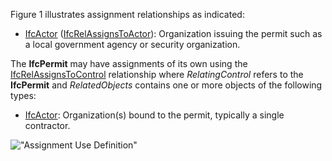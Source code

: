 Figure 1 illustrates assignment relationships as indicated:

* [IfcActor](../../ifckernel/lexical/ifcactor.htm) ([IfcRelAssignsToActor](../../ifckernel/lexical/ifcrelassignstoactor.htm)): Organization issuing the permit such as a local government agency or security organization.

The **IfcPermit** may have assignments of its own using the [IfcRelAssignsToControl](../../ifckernel/lexical/ifcrelassignstocontrol.htm) relationship where _RelatingControl_ refers to the **IfcPermit** and _RelatedObjects_ contains one or more objects of the following types:

* [IfcActor](../../ifckernel/lexical/ifcactor.htm): Organization(s) bound to the permit, typically a single contractor. 

!["Assignment Use Definition"](../../../figures/ifcpermit-assignment.png "Figure 1 &mdash; Permit assignment")